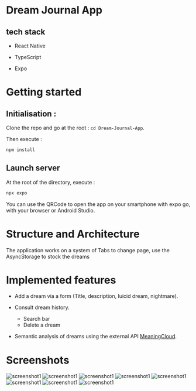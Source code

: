 # Dream Journal App



## tech stack

- React Native

- TypeScript

- Expo

  

# Getting started


## Initialisation :
Clone the repo and go at the root :  ```cd Dream-Journal-App```. 

Then execute :
  
```bash 
npm install 
``` 
## Launch server 

At the root of the directory, execute : 
```bash
npx expo 
```

You can use the QRCode to open the app on your smartphone with expo go, with your browser or Android Studio.



# Structure and Architecture

The application works on a system of Tabs to change page, use the AsyncStorage to stock the dreams


# Implemented features

- Add a dream via a form (Title, description, luicid dream, nightmare).

- Consult dream history.
	- Search bar
	- Delete a dream

- Semantic analysis of dreams using the external API [MeaningCloud](https://www.meaningcloud.com/developer/apis).

# Screenshots

![screenshot1](./assets/images/screenshot1.png "")
![screenshot1](./assets/images/screenshot2.png "")
![screenshot1](./assets/images/screenshot3.png "")
![screenshot1](./assets/images/screenshot4.png "")
![screenshot1](./assets/images/screenshot5.png "")
![screenshot1](./assets/images/screenshot6.png "")
![screenshot1](./assets/images/screenshot7.png "")
![screenshot1](./assets/images/screenshot8.png "")